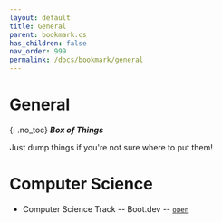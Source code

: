 ```yaml
---
layout: default
title: General
parent: bookmark.cs
has_children: false
nav_order: 999
permalink: /docs/bookmark/general
---
```


# General
{: .no_toc}
__*Box of Things*__

Just dump things if you're not sure where to put them!

# Computer Science

- Computer Science Track -- Boot.dev -- [`open`](https://boot.dev/tracks/computer-science)
